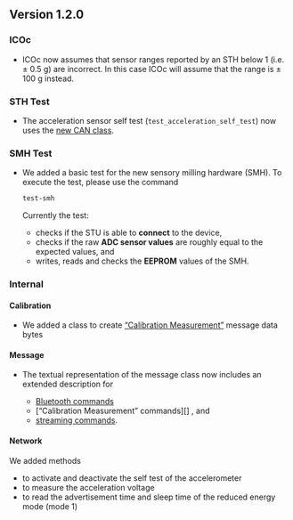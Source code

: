 ## Version 1.2.0

### ICOc

- ICOc now assumes that sensor ranges reported by an STH below 1 (i.e. ± 0.5 g) are incorrect. In this case ICOc will assume that the range is ± 100 g instead.

### STH Test

- The acceleration sensor self test (`test_acceleration_self_test`) now uses the [new CAN class](../../mytoolit/can/network.py).

### SMH Test

- We added a basic test for the new sensory milling hardware (SMH). To execute the test, please use the command

  ```sh
  test-smh
  ```

  Currently the test:

  - checks if the STU is able to **connect** to the device,
  - checks if the raw **ADC sensor values** are roughly equal to the expected values, and
  - writes, reads and checks the **EEPROM** values of the SMH.

### Internal

#### Calibration

- We added a class to create [“Calibration Measurement”][] message data bytes

[“calibration measurement”]: https://mytoolit.github.io/Documentation/#command:Calibration-Measurement

#### Message

- The textual representation of the message class now includes an extended description for

  - [Bluetooth commands](https://mytoolit.github.io/Documentation/#command-bluetooth)
  - [“Calibration Measurement” commands][] , and
  - [streaming commands](https://mytoolit.github.io/Documentation/#block-streaming).

#### Network

We added methods

- to activate and deactivate the self test of the accelerometer
- to measure the acceleration voltage
- to read the advertisement time and sleep time of the reduced energy mode (mode 1)
